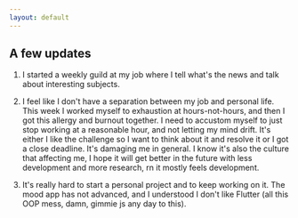 ```yaml
---
layout: default
---
```


## A few updates
1. I started a weekly guild at my job where I tell what's the news and talk about interesting subjects. 

2. I feel like I don't have a separation between my job and personal life. This week I worked myself to exhaustion at hours-not-hours, and then I got this allergy and burnout together. I need to accustom myself to just stop working at a reasonable hour, and not letting my mind drift. It's either I like the challenge so I want to think about it and resolve it or I got a close deadline. It's damaging me in general. 
I know it's also the culture that affecting me, I hope it will get better in the future with less development and more research, rn it mostly feels development. 

3. It's really hard to start a personal project and to keep working on it. The mood app has not advanced, and I understood I don't like Flutter (all this OOP mess, damn, gimmie js any day to this).
